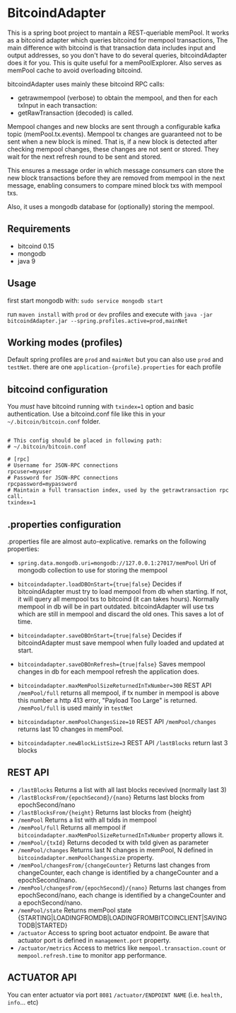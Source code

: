 # BitcoindAdapter

This is a spring boot project to mantain a REST-queriable memPool. It works as a bitcoind adapter which queries bitcoind for mempool transactions, The main difference with bitcoind is that transaction data includes input and output addresses, so you don't have to do several queries, bitcoindAdapter does it for you. This is quite useful for a memPoolExplorer. Also serves as memPool cache to avoid overloading bitcoind.

bitcoindAdapter uses mainly these bitcoind RPC calls: 
  * getrawmempool (verbose) to obtain the mempool, and then for each txInput in each transaction:
  * getRawTransaction (decoded) is called. 

Mempool changes and new blocks are sent through a configurable kafka topic (memPool.tx.events). Mempool tx changes are guaranteed not to be sent when a new block is mined. That is, if a new block is detected after checking mempool changes, these changes are not sent or stored. They wait for the next refresh round to be sent and stored.

This ensures a message order in which message consumers can store the new block transactions before they are removed from mempool in the next message, enabling consumers to compare mined block txs with mempool txs.  

Also, it uses a mongodb database for (optionally) storing the mempool.

## Requirements

* bitcoind 0.15
* mongodb
* java 9

## Usage

first start mongodb with:
`sudo service mongodb start`

run `maven install` with `prod` or `dev` profiles and execute with `java -jar bitcoindAdapter.jar --spring.profiles.active=prod,mainNet`

## Working modes (profiles)
Default spring profiles are `prod` and `mainNet` but you can also use `prod` and `testNet`. there are one `application-{profile}.properties` for each profile

## bitcoind configuration

You *must* have bitcoind running with `txindex=1` option and basic authentication. Use a bitcoind.conf file like this in your `~/.bitcoin/bitcoin.conf` folder.

```# Generated by https://jlopp.github.io/bitcoin-core-config-generator/

# This config should be placed in following path:
# ~/.bitcoin/bitcoin.conf

# [rpc]
# Username for JSON-RPC connections
rpcuser=myuser
# Password for JSON-RPC connections
rpcpassword=mypassword
# Maintain a full transaction index, used by the getrawtransaction rpc call.
txindex=1
```
## .properties configuration

.properties file are almost auto-explicative. remarks on the following properties:

* `spring.data.mongodb.uri=mongodb://127.0.0.1:27017/memPool`
Uri of mongodb collection to use for storing the mempool

* `bitcoindadapter.loadDBOnStart={true|false}`
Decides if bitcoindAdapter must try to load mempool from db when starting. If not, it will query all mempool txs to bitcoind (it can takes hours). Normally mempool in db will be in part outdated. bitcoindAdapter will use txs which are still in mempool and discard the old ones. This saves a lot of time.

* `bitcoindadapter.saveDBOnStart={true|false}`
Decides if bitcoindAdapter must save mempool when fully loaded and updated at start.

* `bitcoindadapter.saveDBOnRefresh={true|false}`
Saves mempool changes in db for each mempool refresh the application does.

* `bitcoindadapter.maxMemPoolSizeReturnedInTxNumber=300`
REST API `/memPool/full`  returns all mempool, if tx number in mempool is above this number a http 413 error, "Payload Too Large" is returned. `/memPool/full` is used mainly in `testNet`

* `bitcoindadapter.memPoolChangesSize=10`
REST API `/memPool/changes` returns last 10 changes in memPool.

* `bitcoindadapter.newBlockListSize=3`
REST API `/lastBlocks` return last 3 blocks

## REST API
* `/lastBlocks` Returns a list with all last blocks recevived (normally last 3)
* `/lastBlocksFrom/{epochSecond}/{nano}` Returns last blocks from epochSecond/nano
* `/lastBlocksFrom/{height}` Returns last blocks from {height}
* `/memPool` Returns a list with all txIds in mempool
* `/memPool/full` Returns all mempool if `bitcoindadapter.maxMemPoolSizeReturnedInTxNumber` property allows it.
* `/memPool/{txId}` Returns decoded tx with txId given as parameter
* `/memPool/changes` Returns last N changes in memPool, N defined in `bitcoindadapter.memPoolChangesSize` property.
* `/memPool/changesFrom/{changeCounter}` Returns last changes from changeCounter, each change is identified by a changeCounter and a epochSecond/nano.
* `/memPool/changesFrom/{epochSecond}/{nano}` Returns last changes from epochSecond/nano, each change is identified by a changeCounter and a epochSecond/nano.
* `/memPool/state` Returns memPool state  {STARTING|LOADINGFROMDB|LOADINGFROMBITCOINCLIENT|SAVINGTODB|STARTED}
* `/actuator` Access to spring boot actuator endpoint. Be aware that actuator port is defined in `management.port` property.
* `/actuator/metrics` Access to metrics like `mempool.transaction.count` or `mempool.refresh.time` to monitor app performance.

## ACTUATOR API

You can enter actuator via port `8081` `/actuator/ENDPOINT NAME` (i.e. `health, info`... etc)